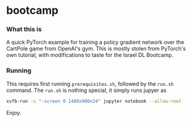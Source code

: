 # bootcamp

### What this is

A quick PyTorch example for training a policy gradient network over the CartPole game from OpenAI's gym. This is mostly stolen from PyTorch's own tutorial, with modifications to taste for the Israel DL Bootcamp.

### Running

This requires first running `prerequisites.sh`, followed by the `run.sh` command. The `run.sh` is nothing special, it simply runs jupyer as 
```bash
xvfb-run -s "-screen 0 1400x900x24" jupyter notebook --allow-root
```

Enjoy.
